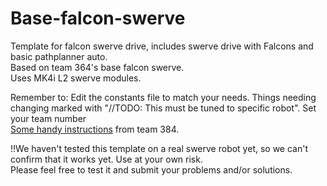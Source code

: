 # Base-falcon-swerve
Template for falcon swerve drive, includes swerve drive with Falcons and basic pathplanner auto.  
Based on team 364's base falcon swerve.  
Uses MK4i L2 swerve modules.  


Remember to:
Edit the constants file to match your needs. Things needing changing marked with "//TODO: This must be tuned to specific robot". 
Set your team number  
[Some handy instructions](https://github.com/Team364/BaseFalconSwerve#setting-constants) from team 384.  

!!We haven't tested this template on a real swerve robot yet, so we can't confirm that it works yet. Use at your own risk.  
Please feel free to test it and submit your problems and/or solutions.
